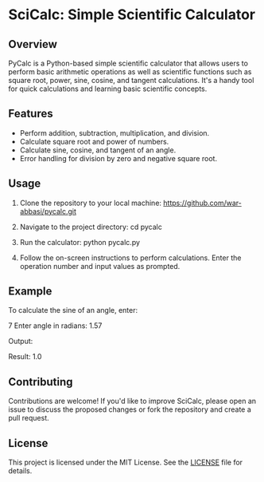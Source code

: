 # SciCalc: Simple Scientific Calculator

## Overview

PyCalc is a Python-based simple scientific calculator that allows users to perform basic arithmetic operations as well as scientific functions such as square root, power, sine, cosine, and tangent calculations. It's a handy tool for quick calculations and learning basic scientific concepts.

## Features

- Perform addition, subtraction, multiplication, and division.
- Calculate square root and power of numbers.
- Calculate sine, cosine, and tangent of an angle.
- Error handling for division by zero and negative square root.

## Usage

1. Clone the repository to your local machine:
https://github.com/war-abbasi/pycalc.git

2. Navigate to the project directory:
cd pycalc

4. Run the calculator:
python pycalc.py


4. Follow the on-screen instructions to perform calculations. Enter the operation number and input values as prompted.

## Example

To calculate the sine of an angle, enter:

7
Enter angle in radians: 1.57

Output:

Result: 1.0


## Contributing

Contributions are welcome! If you'd like to improve SciCalc, please open an issue to discuss the proposed changes or fork the repository and create a pull request.

## License

This project is licensed under the MIT License. See the [LICENSE](LICENSE) file for details.

